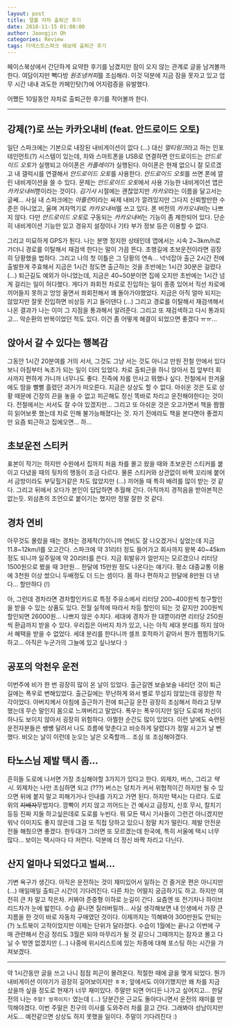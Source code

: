 ```yaml
---
layout: post
title: 열흘 자차 출퇴근 후기
date: 2018-11-15 01:08:00
author: Jeongjin Oh
categories: Review
tags: 더넥스트스파크 쉐보레 출퇴근 후기
---
```


페이스북상에서 간단하게 요약한 후기를 남겼지만 잠이 오지 않는 관계로 글을 남겨볼까 한다. 여담이지만 빽다방 *원조냉커피*를 조심해라. 이것 덕분에 지금 잠을 못자고 있고 업무 시간 내내 과도한 카페인탓(?)에 어지럼증을 유발했다.

어쨌든 10일동안 자차로 출퇴근한 후기를 적어볼까 한다.

---

## 강제(?)로 쓰는 카카오내비 (feat. 안드로이드 오토)

일단 스파크에는 기본으로 내장된 내비게이션이 없다 (...) 대신 *멀티링크*라고 하는 인포테인먼트(?) 시스템이 있는데, 차와 스마트폰을 USB로 연결하면 안드로이드는 *안드로이드 오토*가 실행되고 아이폰은 *카플레이*가 실행된다. 아이폰은 현재 없으니 잘 모르겠고 내 갤럭시를 연결해서 *안드로이드 오토*를 사용한다. *안드로이드 오토*를 쓰면 폰에 깔린 내비게이션을 쓸 수 있다. 문제는 *안드로이드 오토*에서 사용 가능한 내비게이션 앱은 *카카오내비*뿐이라는 것이다. *김기사* 시절에는 괜찮았지만 *카카오*라는 이름을 달고서는 글쎄... 사실 내 스파크에는 *아틀란*이라는 싸제 내비가 깔려있지만 그다지 신뢰할만한 수준은 아니었고, 울며 겨자먹기로 *카카오내비*를 쓰고 있다. 폰 버전의 *카카오내비*는 나쁘지 않다. 다만 *안드로이드 오토*로 구동되는 *카카오내비*는 기능이 좀 제한되어 있다. 단순히 내비게이션 기능만 있고 경유지 설정이나 기타 부가 정보 등은 이용할 수 없다.

그리고 미묘하게 GPS가 튄다. 나는 분명 정지한 상태인데 앱에서는 시속 2~3km/h로 가더니 경로를 이탈해서 재검색 한다는 말이 가끔 뜬다. 초행길에 초보운전이라면 굉장히 당황했을 법하다. 그리고 나의 첫 이틀은 그 당황의 연속... 넉넉잡아 출근 2시간 전에 출발한게 주효해서 지금은 1시간 정도면 출근하는 것을 초반에는 1시간 30분은 걸렸다 (...) 퇴근길도 예외가 아니었는데, 지금은 40~50분이면 집에 오지만 초반에는 1시간 넘게 걸리는 일이 허다했다. 게다가 좌회전 차로로 진입하는 일이 종종 있어서 직선 차로에 끼어들지 못하고 엉엉 울면서 좌회전해서 꽤 돌아가야했었다. 지금은 아직 얼마 되지는 않았지만 잘못 진입하면 비상등 키고 들이댄다 (...) 그리고 경로를 이탈해서 재검색해서 나온 결과가 나는 이미 그 지점을 통과해서 알려준다. 그리고 또 재검색하고 다시 통과되고... 악순환의 반복이었던 적도 있다. 이건 좀 어떻게 해결이 되었으면 좋겠다 ㅠㅠ...

## 앉아서 갈 수 있다는 행복감

그동안 1시간 20분여를 거의 서서, 그것도 그냥 서는 것도 아니고 만원 전철 안에서 있다보니 아침부터 녹초가 되는 일이 더러 있었다. 차로 출퇴근을 하니 앉아서 집 앞부터 회사까지 편하게 가니까 너무나도 좋다. 진즉에 차를 안사고 뭐했나 싶다. 전철에서 한겨울에도 땀을 뻘뻘 흘렸던 과거가 떠오른다. 지금은 상상도 할 수 없다. 아쉬운 것은 도로 상황 때문에 긴장의 끈을 놓을 수 없고 피곤해도 정신 똑바로 차리고 운전해야한다는 것이다. 전철에서는 서서도 잘 수야 있겠지만... 그리고 또 아쉬운 것은 오고가면서 책을 짬짬히 읽어보릇 했는데 차로 인해 불가능해졌다는 것. 자기 전에라도 책을 본다면야 좋겠지만 요즘 퇴근하고 집에오면... 하...

## 초보운전 스티커

표본이 작기는 하지만 수원에서 집까지 처음 차를 몰고 왔을 때와 초보운전 스티커를 붙이고 다녔을 때의 뒷차의 행동이 조금 다르다. 물론 스티커와 상관없이 바짝 꼬리에 붙어서 금방이라도 부딪힐거같은 차도 많았지만 (...) 끼어들 때 특히 배려를 많이 받는 것 같다. 그리고 뒤에서 오다가 본인이 답답하면 추월해 간다. 아직까지 경적음을 받아본적은 없는듯. 외삼촌의 조언으로 붙이기는 했지만 정말 잘한 것 같다.

## 경차 연비

아무것도 몰랐을 때는 경차는 경제적(?)이니까 연비도 잘 나오겠거니 싶었는데 지금 11.8~12km/l를 오고간다. 스파크에 약 31리터 정도 들어가고 회사까지 왕복 40~45km정도 되니까 일주일에 약 20리터를 쓴다. 지금 휘발유가 얼만지는 모르겠으나 리터당 1500원으로 봤을 때 3만원... 한달에 15만원 정도 나온다는 얘기다. 평소 대중교통 이용에 3천원 이상 썼으니 두배정도 더 드는 셈이다. 몸 하나 편하자고 한달에 8만원 더 낸다... 할만하다 (!)

아, 그런데 경차라면 경차할인카드로 특정 주유소에서 리터당 200~400원씩 청구할인을 받을 수 있는 상품도 있다. 전월 실적에 따라서 차등 할인이 되는 것 같지만 200원씩 할인되면 26000원... 나쁘지 않은 수치다. 세대에 경차가 한 대뿐이라면 리터당 250원씩 환급까지 받을 수 있다. 우리집은 아버지 차가 있고, 나는 아직 세대 분리를 하지 않아서 혜택을 받을 수 없었다. 세대 분리를 한다니까 셀프 호적파기 같아서 뭔가 찜찜하기도 하고... 아직은 누군가의 그늘에 있고 싶나보다 :)

## 공포의 악천우 운전

이번주에 비가 한 번 굉장히 많이 온 날이 있었다. 출근길엔 보슬보슬 내리던 것이 퇴근길에는 폭우로 변해있었다. 출근길에는 무난하게 와서 별로 무섭지 않았는데 굉장한 착각이었다. 아버지께서 아침에 출근하기 전에 퇴근길 운전 굉장히 조심해서 하라고 당부했는데 무슨 말인지 몸으로 느껴버리고 말았다. 폭우는 폭우이지만 일단 도로에 차선이 하나도 보이지 않아서 굉장히 위험하다. 아찔한 순간도 많이 있었다. 이런 날에도 숙련된 운전자분들은 쌩썡 달려서 나도 흐름에 맞춘다고 비슷하게 달렸다가 정말 사고가 날 뻔했다. 비오는 날이 이런데 눈오는 날은 오죽할까... 조심 또 조심해야겠다.

## 타노스님 제발 택시 좀...

흔히들 도로에 나서면 가장 조심해야할 3가지가 있다고 한다. 외제차, 버스, 그리고 *택시*. 외제차는 나만 조심하면 되고 (???) 버스는 덩치가 커서 위협적이긴 하지만 될 수 있으면 뒤에 붙지 말고 피해가거나 인내를 가지고 가면 된다. 하지만 택시는 다르다. 도로위의 ~~지배자~~무법자다. 깜빡이 키지 않고 끼어드는 건 예사고 급정지, 신호 무시, 칼치기 등등 진짜 지들 하고싶은데로 도로를 누빈다. 뭐 모든 택시 기사들이 그런건 아니겠지만 워낙 이미지도 좋지 않은데 그걸 또 직접 당하고 있으니 정말 치가 떨린다. 제발 안전운전들 해줬으면 좋겠다. 한두대가 그러면 또 모르겠는데 한국에, 특히 서울에 택시 너무 많다... 보이는 택시마다 다 저런다. 덕분에 더 정신 바짝 차리고 다닌다.

## 산지 얼마나 되었다고 벌써...

기변 욕구가 생긴다. 아직은 운전하는 것이 재미있어서 일하는 건 즐거운 편은 아니지만 (...) 매일매일 출퇴근 시간이 기다려진다. 다른 차는 어떨지 궁금하기도 하고. 하지만 여전히 큰 차 말고 작은차. 커봐야 준중형 이하로 눈길이 간다. 요즘엔 또 전기차나 하이브리드차가 눈에 밟힌다. 수습 끝나면 질러버릴까... 사실 생각해보면 내 인생에서 가장 큰 지름을 한 것이 바로 자동차 구매였던 것이다. 이제까지는 끽해봐야 300만원도 안되는(?) 노트북이 고작이었지만 이제는 단위가 달라졌다. 수습이 1월에는 끝나고 이번에 구매 관련해서 잔금 정리도 3월은 되야 마무리가 될 것 같으니 그때까지는 잠자코 몰고 다닐 수 밖엔 없겠지만 (...) 나중에 위시리스트에 있는 차종에 대해 포스팅 하는 시간을 가져보겠다.

---

약 1시간동안 글을 쓰고 나니 점점 피곤이 몰려온다. 적절한 때에 글을 맺게 되었다. 뭔가 내비게이션 이야기가 굉장히 길어보이지만 ㅎㅎ; 앞에서도 이야기했지만 왜 차를 지금 샀을까 싶을 정도로 현재가 너무 재미있다. 주말만 되면 어디든 나가고 싶어지고... 한달전의 나는 `주말? 방콕이지!` 였는데 (...) 당분간은 근교도 돌아다니면서 운전의 재미를 만끽해야겠다. 이번 주말은 친구의 이사를 도와주러 차를 끌고 간다. 그래봐야 성남이지만서도... 예전같으면 상상도 하지 못했을 일이다. 주말이 기다려진다 :)